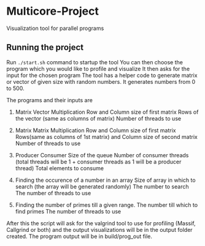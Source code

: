 # Multicore-Project
Visualization tool for parallel programs

## Running the project
Run `./start.sh` command to startup the tool
You can then choose the program which you would like to profile and visualize
It then asks for the input for the chosen program
The tool has a helper code to generate matrix or vector of given size with random numbers. It generates numbers from 0 to 500.

The programs and their inputs are
1. Matrix Vector Multiplication
   Row and Column size of first matrix
   Rows of the vector (same as columns of matrix)
   Number of threads to use
   
2. Matrix Matrix Multiplication
   Row and Column size of first matrix
   Rows(same as columns of 1st matrix) and Column size of second matrix 
   Number of threads to use
   
3. Producer Consumer
   Size of the queue
   Number of consumer threads (total threads will be 1 + consumer threads as 1 will be a producer thread)
   Total elements to consume

4. Finding the occurence of a number in an array
   Size of array in which to search (the array will be generated randomly)
   The number to search
   The number of threads to use

5. Finding the number of primes till a given range.
   The number till which to find primes
   The number of threads to use
   
After this the script will ask for the valgrind tool to use for profiling (Massif, Callgrind or both) and the output visualizations will be in the output folder created. The program output will be in build/prog_out file.
